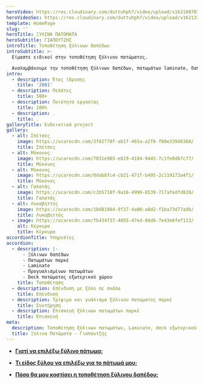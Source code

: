 ```yaml
---
heroVideo: https://res.cloudinary.com/duttuhph7/video/upload/v1621087072/intro-vid_maxhv6_awoz4a.webm
heroVideoSec: https://res.cloudinary.com/duttuhph7/video/upload/v1621335027/intro-vid_max_ios__pfizer_tphyxj.mp4
template: HomePage
slug: ''
heroTitle: ΞΥΛΙΝΑ ΠΑΤΩΜΑΤΑ
heroSubtitle: ΓΙΑΠΟΥΤΖΗΣ
introTitle: Τοποθέτηση ξύλινων δαπέδων
introSubtitle: >-
  Είμαστε ειδικοί στην τοποθέτηση ξύλινου πατώματος.

  Αναλαμβάνουμε την τοποθέτηση ξύλινων δαπέδων, πατωμάτων laminate, δαπέδων εξωτερικού χώρου - deck σε όλη την Ελλάδα.
intro:
  - description: Έτος ίδρυσης
    title: '2001'
  - description: Πελάτες
    title: 500+
  - description: Ποιότητα εργασίας
    title: 100%
  - description: .
    title: .
galleryTitle: Ενδεικτικά project
gallery:
  - alt: Σπέτσες
    image: https://ucarecdn.com/3f82770f-ab1f-465a-a2f8-f00e33946360/
    title: Σπέτσες
  - alt: Μύκονος
    image: https://ucarecdn.com/7031e985-e819-4184-9445-7c1fe0d67c77/
    title: Μύκονος
  - alt: Μύκονος
    image: https://ucarecdn.com/0dab8fc4-cb21-471f-b495-2c119173a4f1/
    title: Μύκονος
  - alt: Γαλατάς
    image: https://ucarecdn.com/c2b5718f-9a16-4999-8539-717afedfd820/
    title: Γαλατάς
  - alt: Λυκαβηττός
    image: https://ucarecdn.com/18d81984-9f27-4a00-a0d2-f1ba73d77adb/
    title: Λυκαβηττός
  - image: https://ucarecdn.com/fb434f37-4055-47ed-84d6-7e43e6fef113/
    alt: Κέρκυρα
    title: Κέρκυρα
accordionTitle: Υπηρεσίες
accordion:
  - description: |-
      - Ξύλινων δαπέδων
      - Πατωμάτων παρκέ
      - Laminate
      - Προγυαλισμένων πατωμάτων
      - Deck πατώματος εξωτερικού χώρου
    title: Τοποθέτηση
  - description: Επένδυση με ξύλο σε σκάλα
    title: Επένδυση
  - description: Τρίψιμο και γυάλισμα ξύλινου πατώματος παρκέ
    title: Συντήρηση
  - description: Επισκευή ξύλινων πατωμάτων παρκέ
    title: Επισκευή
meta:
  description: Τοποθέτηση ξύλινων πατωμάτων, Laminate, deck εξωτερικού χώρου, επενδύσεις, ξύλινες σκάλες
  title: Ξύλινα Πατώματα - Γιαπουτζής
---
```


- **[Γιατί να επιλέξω ξύλινο πάτωμα;](/sixnes-erotiseis)**

- **[Τι είδος ξύλου να επιλέξω για το πάτωμά μου;](/sixnes-erotiseis)**

- **[Πόσο θα μου κοστίσει η τοποθέτηση ξύλινου δαπέδου;](/sixnes-erotiseis)**

